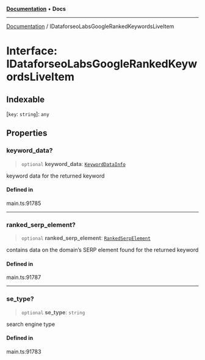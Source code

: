 [**Documentation**](../README.md) • **Docs**

***

[Documentation](../globals.md) / IDataforseoLabsGoogleRankedKeywordsLiveItem

# Interface: IDataforseoLabsGoogleRankedKeywordsLiveItem

## Indexable

 \[`key`: `string`\]: `any`

## Properties

### keyword\_data?

> `optional` **keyword\_data**: [`KeywordDataInfo`](../classes/KeywordDataInfo.md)

keyword data for the returned keyword

#### Defined in

main.ts:91785

***

### ranked\_serp\_element?

> `optional` **ranked\_serp\_element**: [`RankedSerpElement`](../classes/RankedSerpElement.md)

contains data on the domain’s SERP element found for the returned keyword

#### Defined in

main.ts:91787

***

### se\_type?

> `optional` **se\_type**: `string`

search engine type

#### Defined in

main.ts:91783
